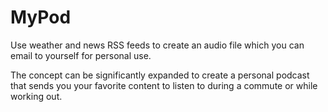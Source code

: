 # MyPod
Use weather and news RSS feeds to create an audio file which you can email to yourself for personal use. 

The concept can be significantly expanded to create a personal podcast that sends you your favorite content to listen to during a commute or while working out.
